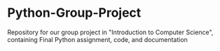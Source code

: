 # Python-Group-Project
Repository for our group project in "Introduction to Computer Science", containing Final Python assignment, code, and documentation
